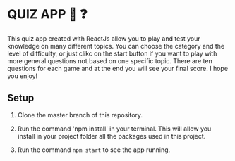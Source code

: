 #  QUIZ APP 📝 ❓

This quiz app created with ReactJs allow you to play and test your knowledge on many different topics.
You can choose the category and the level of difficulty, or just clikc on the start button if you want to play with more general questions not based on  one specific topic. There are ten questions for each game and at the end you will see  your final score.
 I hope you enjoy! 


## Setup
1. Clone the master branch of this repository.

2. Run the command 'npm install' in your terminal. This will allow you install in your project folder all the packages used in this project.

3. Run the command `npm start` to see the app running.

